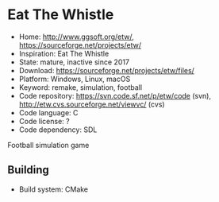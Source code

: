 # Eat The Whistle

- Home: http://www.ggsoft.org/etw/, https://sourceforge.net/projects/etw/
- Inspiration: Eat The Whistle
- State: mature, inactive since 2017
- Download: https://sourceforge.net/projects/etw/files/
- Platform: Windows, Linux, macOS
- Keyword: remake, simulation, football
- Code repository: https://svn.code.sf.net/p/etw/code (svn), http://etw.cvs.sourceforge.net/viewvc/ (cvs)
- Code language: C
- Code license: ?
- Code dependency: SDL

Football simulation game

## Building

- Build system: CMake

